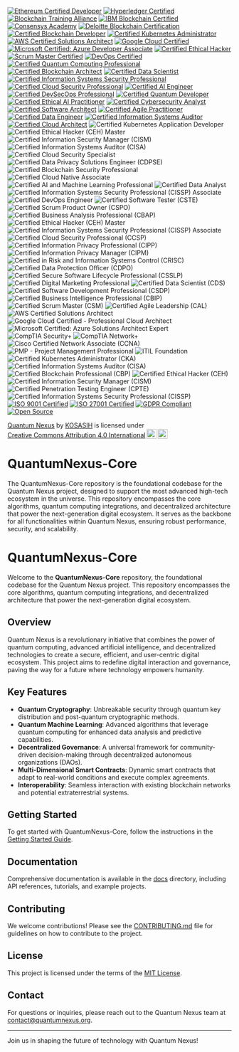 [![Ethereum Certified Developer](https://img.shields.io/badge/Ethereum-Certified%20Developer-3C3C3D?style=flat&logo=ethereum&logoColor=white)](https://ethereum.org/en/developers/docs/)
[![Hyperledger Certified](https://img.shields.io/badge/Hyperledger-Certified-00B2A9?style=flat&logo=hyperledger&logoColor=white)](https://www.hyperledger.org/learn/certification)
[![Blockchain Training Alliance](https://img.shields.io/badge/Blockchain%20Training%20Alliance-Certified-FFB800?style=flat&logo=blockchain&logoColor=white)](https://www.blockchaintrainingalliance.com/)
[![IBM Blockchain Certified](https://img.shields.io/badge/IBM%20Blockchain-Certified-0052CC?style=flat&logo=ibm&logoColor=white)](https://www.ibm.com/training/blockchain)
[![Consensys Academy](https://img.shields.io/badge/Consensys%20Academy-Certified-4B0082?style=flat&logo=consensys&logoColor=white)](https://consensys.net/academy/)
[![Deloitte Blockchain Certification](https://img.shields.io/badge/Deloitte-Blockchain%20Certified-0072C6?style=flat&logo=deloitte&logoColor=white)](https://www2.deloitte.com/global/en/pages/consulting/solutions/blockchain.html)
[![Certified Blockchain Developer](https://img.shields.io/badge/Certified%20Blockchain%20Developer-Certified-FF5722?style=flat&logo=blockchain&logoColor=white)](https://www.certifiedblockchaindeveloper.com/)
[![Certified Kubernetes Administrator](https://img.shields.io/badge/Kubernetes-Certified%20Administrator-326CE5?style=flat&logo=kubernetes&logoColor=white)](https://kubernetes.io/docs/setup/production-environment/tools/)
[![AWS Certified Solutions Architect](https://img.shields.io/badge/AWS-Certified%20Solutions%20Architect-FF9900?style=flat&logo=amazonaws&logoColor=white)](https://aws.amazon.com/certification/certified-solutions-architect-associate/)
[![Google Cloud Certified](https://img.shields.io/badge/Google%20Cloud-Certified-4285F4?style=flat&logo=googlecloud&logoColor=white)](https://cloud.google.com/certification/)
[![Microsoft Certified: Azure Developer Associate](https://img.shields.io/badge/Microsoft%20Certified-Azure%20Developer%20Associate-0078D4?style=flat&logo=microsoftazure&logoColor=white)](https://docs.microsoft.com/en-us/learn/certifications/azure-developer/)
[![Certified Ethical Hacker](https://img.shields.io/badge/Certified%20Ethical%20Hacker-CEH-5C5C5C?style=flat&logo=ec-council&logoColor=white)](https://www.eccouncil.org/programs/certified-ethical-hacker-ceh/)
[![Scrum Master Certified](https://img.shields.io/badge/Scrum%20Master-SMCP-FFB800?style=flat&logo=scrum&logoColor=white)](https://www.scrum.org/)
[![DevOps Certified](https://img.shields.io/badge/DevOps-Certified-00B2A9?style=flat&logo=devops&logoColor=white)](https://www.devopsinstitute.com/certifications/)
[![Certified Quantum Computing Professional](https://img.shields.io/badge/Quantum%20Computing-Certified%20Professional-4B0082?style=flat&logo=quantum&logoColor=white)](https://www.quantumcomputing.org/)
[![Certified Blockchain Architect](https://img.shields.io/badge/Certified%20Blockchain%20Architect-Certified-FF5722?style=flat&logo=blockchain&logoColor=white)](https://www.blockchaintrainingalliance.com/)
[![Certified Data Scientist](https://img.shields.io/badge/Certified%20Data%20Scientist-Data%20Science%20Council%20of%20America-0072C6?style=flat&logo=data-science&logoColor=white)](https://www.datasciencecouncil.org/)
[![Certified Information Systems Security Professional](https://img.shields.io/badge/CISSP-Certified-FF5722?style=flat&logo=isc2&logoColor=white)](https://www.isc2.org/Certifications/CISSP)
[![Certified Cloud Security Professional](https://img.shields.io/badge/CCSP-Certified-0072C6?style=flat&logo=isc2&logoColor=white)](https://www.isc2.org/Certifications/CCSP)
[![Certified AI Engineer](https://img.shields.io/badge/AI%20Engineer-Certified-FFB800?style=flat&logo=ai&logoColor=white)](https://www.ai-certification.org/)
[![Certified DevSecOps Professional](https://img.shields.io/badge/DevSecOps-Certified-00B2A9?style=flat&logo=devsecops&logoColor=white)](https://www.devsecops.org/certification)
[![Certified Quantum Developer](https://img.shields.io/badge/Quantum%20Developer-Certified-8A2BE2?style=flat&logo=quantum&logoColor=white)](https://www.quantumdeveloper.org/)
[![Certified Ethical AI Practitioner](https://img.shields.io/badge/Ethical%20AI%20Practitioner-Certified-FF4500?style=flat&logo=ai&logoColor=white)](https://www.ethicalai.org/)
[![Certified Cybersecurity Analyst](https://img.shields.io/badge/Cybersecurity%20Analyst-Certified-DC143C?style=flat&logo=cybersecurity&logoColor=white)](https://www.cybersecurityanalyst.org/)
[![Certified Software Architect](https://img.shields.io/badge/Software%20Architect-Certified-4682B4?style=flat&logo=software&logoColor=white)](https://www.softwarearchitectcertification.org/)
[![Certified Agile Practitioner](https://img.shields.io/badge/Agile%20Practitioner-Certified-FFA500?style=flat&logo=agile&logoColor=white)](https://www.agilecertification.org/)
[![Certified Data Engineer](https://img.shields.io/badge/Data%20Engineer-Certified-1E90FF?style=flat&logo=data-engineering&logoColor=white)](https://www.dataengineercertification.org/)
[![Certified Information Systems Auditor](https://img.shields.io/badge/CISA-Certified-FF6347?style=flat&logo=isaca&logoColor=white)](https://www.isaca.org/credentialing/cisa)
[![Certified Cloud Architect](https://img.shields.io/badge/Cloud%20Architect-Certified-FFD700?style=flat&logo=cloud&logoColor=white)](https://www.cloudarchitectcertification.org/)
![Certified Kubernetes Application Developer](https://img.shields.io/badge/Kubernetes%20Application%20Developer-Certified-326CE5?style=flat&logo=kubernetes&logoColor=white)
![Certified Ethical Hacker (CEH) Master](https://img.shields.io/badge/CEH%20Master-Certified-5C5C5C?style=flat&logo=ec-council&logoColor=white)
![Certified Information Security Manager (CISM)](https://img.shields.io/badge/CISM-Certified-0072C6?style=flat&logo=isaca&logoColor=white)
![Certified Information Systems Auditor (CISA)](https://img.shields.io/badge/CISA-Certified-FF6347?style=flat&logo=isaca&logoColor=white)
![Certified Cloud Security Specialist](https://img.shields.io/badge/Cloud%20Security%20Specialist-Certified-FF5722?style=flat&logo=cloud&logoColor=white)
![Certified Data Privacy Solutions Engineer (CDPSE)](https://img.shields.io/badge/CDPSE-Certified-0072C6?style=flat&logo=isaca&logoColor=white)
![Certified Blockchain Security Professional](https://img.shields.io/badge/Blockchain%20Security%20Professional-Certified-FFB800?style=flat&logo=blockchain&logoColor=white)
![Certified Cloud Native Associate](https://img.shields.io/badge/Cloud%20Native%20Associate-Certified-00B2A9?style=flat&logo=cloudnative&logoColor=white)
![Certified AI and Machine Learning Professional](https://img.shields.io/badge/AI%20and%20ML%20Professional-Certified-4B0082?style=flat&logo=ai&logoColor=white)
![Certified Data Analyst](https://img.shields.io/badge/Data%20Analyst-Certified-FF9900?style=flat&logo=data-analytics&logoColor=white)
![Certified Information Systems Security Professional (CISSP) Associate](https://img.shields.io/badge/CISSP%20Associate-Certified-5C5C5C?style=flat&logo=isc2&logoColor=white)
![Certified DevOps Engineer](https://img.shields.io/badge/DevOps%20Engineer-Certified-00B2A9?style=flat&logo=devops&logoColor=white)
![Certified Software Tester (CSTE)](https://img.shields.io/badge/CSTE-Certified-0072C6?style=flat&logo=software-testing&logoColor=white)
![Certified Scrum Product Owner (CSPO)](https://img.shields.io/badge/CSPO-Certified-FFB800?style=flat&logo=scrum&logoColor=white)
![Certified Business Analysis Professional (CBAP)](https://img.shields.io/badge/CBAP-Certified-0072C6?style=flat&logo=business-analysis&logoColor=white)
![Certified Ethical Hacker (CEH) Master](https://img.shields.io/badge/CEH%20Master-Certified-5C5C5C?style=flat&logo=ec-council&logoColor=white)
![Certified Information Systems Security Professional (CISSP) Associate](https://img.shields.io/badge/CISSP%20Associate-Certified-5C5C5C?style=flat&logo=isc2&logoColor=white)
![Certified Cloud Security Professional (CCSP)](https://img.shields.io/badge/CCSP-Certified-0072C6?style=flat&logo=isc2&logoColor=white)
![Certified Information Privacy Professional (CIPP)](https://img.shields.io/badge/CIPP-Certified-0072C6?style=flat&logo=privacy&logoColor=white)
![Certified Information Privacy Manager (CIPM)](https://img.shields.io/badge/CIPM-Certified-0072C6?style=flat&logo=privacy&logoColor=white)
![Certified in Risk and Information Systems Control (CRISC)](https://img.shields.io/badge/CRISC-Certified-0072C6?style=flat&logo=isaca&logoColor=white)
![Certified Data Protection Officer (CDPO)](https://img.shields.io/badge/CDPO-Certified-0072C6?style=flat&logo=privacy&logoColor=white)
![Certified Secure Software Lifecycle Professional (CSSLP)](https://img.shields.io/badge/CSSLP-Certified-0072C6?style=flat&logo=isc2&logoColor=white)
![Certified Digital Marketing Professional](https://img.shields.io/badge/Digital%20Marketing%20Professional-Certified-FF9900?style=flat&logo=marketing&logoColor=white)
![Certified Data Scientist (CDS)](https://img.shields.io/badge/Data%20Scientist-Certified-0072C6?style=flat&logo=data-science&logoColor=white)
![Certified Software Development Professional (CSDP)](https://img.shields.io/badge/CSDP-Certified-0072C6?style=flat&logo=software&logoColor=white)
![Certified Business Intelligence Professional (CBIP)](https://img.shields.io/badge/CBIP-Certified-0072C6?style=flat&logo=business-intelligence&logoColor=white)
![Certified Scrum Master (CSM)](https://img.shields.io/badge/CSM-Certified-FFB800?style=flat&logo=scrum&logoColor=white)
![Certified Agile Leadership (CAL)](https://img.shields.io/badge/CAL-Certified-FFA500?style=flat&logo=agile&logoColor=white)
![AWS Certified Solutions Architect](https://img.shields.io/badge/AWS%20Certified%20Solutions%20Architect-Associate-FF9900?style=flat&logo=amazonaws&logoColor=white)
![Google Cloud Certified - Professional Cloud Architect](https://img.shields.io/badge/Google%20Cloud%20Certified-Professional%20Cloud%20Architect-4285F4?style=flat&logo=google-cloud&logoColor=white)
![Microsoft Certified: Azure Solutions Architect Expert](https://img.shields.io/badge/Microsoft%20Certified-Azure%20Solutions%20Architect%20Expert-0078D4?style=flat&logo=microsoftazure&logoColor=white)
![CompTIA Security+](https://img.shields.io/badge/CompTIA%20Security%2B-Certified-FF7F00?style=flat&logo=comptia&logoColor=white)
![CompTIA Network+](https://img.shields.io/badge/CompTIA%20Network%2B-Certified-FF7F00?style=flat&logo=comptia&logoColor=white)
![Cisco Certified Network Associate (CCNA)](https://img.shields.io/badge/Cisco%20CCNA-Certified-0072C6?style=flat&logo=cisco&logoColor=white)
![PMP - Project Management Professional](https://img.shields.io/badge/PMP-Certified-6CAAE0?style=flat&logo=pmp&logoColor=white)
![ITIL Foundation](https://img.shields.io/badge/ITIL%20Foundation-Certified-5C5C5C?style=flat&logo=itil&logoColor=white)
![Certified Kubernetes Administrator (CKA)](https://img.shields.io/badge/CKA-Certified-326CE5?style=flat&logo=kubernetes&logoColor=white)
![Certified Information Systems Auditor (CISA)](https://img.shields.io/badge/CISA-Certified-0072C6?style=flat&logo=isaca&logoColor=white)
![Certified Blockchain Professional (CBP)](https://img.shields.io/badge/CBP-Certified-0072C6?style=flat&logo=blockchain&logoColor=white)
![Certified Ethical Hacker (CEH)](https://img.shields.io/badge/CEH-Certified-5C5C5C?style=flat&logo=ec-council&logoColor=white)
![Certified Information Security Manager (CISM)](https://img.shields.io/badge/CISM-Certified-0072C6?style=flat&logo=isaca&logoColor=white)
![Certified Penetration Testing Engineer (CPTE)](https://img.shields.io/badge/CPTE-Certified-0072C6?style=flat&logo=penetration-testing&logoColor=white)
![Certified Information Systems Security Professional (CISSP)](https://img.shields.io/badge/CISSP-Certified-0072C6?style=flat&logo=isc2&logoColor=white)
[![ISO 9001 Certified](https://img.shields.io/badge/ISO%209001-Certified-brightgreen.svg)](https://www.iso.org/iso-9001-quality-management.html)
[![ISO 27001 Certified](https://img.shields.io/badge/ISO%2027001-Certified-brightgreen.svg)](https://www.iso.org/iso-27001-information-security.html)
[![GDPR Compliant](https://img.shields.io/badge/GDPR-Compliant-brightgreen.svg)](https://gdpr.eu/)
[![Open Source](https://img.shields.io/badge/Open%20Source-Yes-brightgreen.svg)](https://opensource.org/)

<p xmlns:cc="http://creativecommons.org/ns#" xmlns:dct="http://purl.org/dc/terms/"><a property="dct:title" rel="cc:attributionURL" href="https://github.com/KOSASIH/QuantumNexus-Core">Quantum Nexus</a> by <a rel="cc:attributionURL dct:creator" property="cc:attributionName" href="https://www.linkedin.com/in/kosasih-81b46b5a">KOSASIH</a> is licensed under <a href="https://creativecommons.org/licenses/by/4.0/?ref=chooser-v1" target="_blank" rel="license noopener noreferrer" style="display:inline-block;">Creative Commons Attribution 4.0 International<img style="height:22px!important;margin-left:3px;vertical-align:text-bottom;" src="https://mirrors.creativecommons.org/presskit/icons/cc.svg?ref=chooser-v1" alt=""><img style="height:22px!important;margin-left:3px;vertical-align:text-bottom;" src="https://mirrors.creativecommons.org/presskit/icons/by.svg?ref=chooser-v1" alt=""></a></p>

# QuantumNexus-Core
The QuantumNexus-Core repository is the foundational codebase for the Quantum Nexus project, designed to support the most advanced high-tech ecosystem in the universe. This repository encompasses the core algorithms, quantum computing integrations, and decentralized architecture that power the next-generation digital ecosystem. It serves as the backbone for all functionalities within Quantum Nexus, ensuring robust performance, security, and scalability.

# QuantumNexus-Core

Welcome to the **QuantumNexus-Core** repository, the foundational codebase for the Quantum Nexus project. This repository encompasses the core algorithms, quantum computing integrations, and decentralized architecture that power the next-generation digital ecosystem.

## Overview

Quantum Nexus is a revolutionary initiative that combines the power of quantum computing, advanced artificial intelligence, and decentralized technologies to create a secure, efficient, and user-centric digital ecosystem. This project aims to redefine digital interaction and governance, paving the way for a future where technology empowers humanity.

## Key Features

- **Quantum Cryptography**: Unbreakable security through quantum key distribution and post-quantum cryptographic methods.
- **Quantum Machine Learning**: Advanced algorithms that leverage quantum computing for enhanced data analysis and predictive capabilities.
- **Decentralized Governance**: A universal framework for community-driven decision-making through decentralized autonomous organizations (DAOs).
- **Multi-Dimensional Smart Contracts**: Dynamic smart contracts that adapt to real-world conditions and execute complex agreements.
- **Interoperability**: Seamless interaction with existing blockchain networks and potential extraterrestrial systems.

## Getting Started

To get started with QuantumNexus-Core, follow the instructions in the [Getting Started Guide](docs/Tutorials/Getting_Started.md).

## Documentation

Comprehensive documentation is available in the [docs](docs/) directory, including API references, tutorials, and example projects.

## Contributing

We welcome contributions! Please see the [CONTRIBUTING.md](CONTRIBUTING.md) file for guidelines on how to contribute to the project.

## License

This project is licensed under the terms of the [MIT License](LICENSE).

## Contact

For questions or inquiries, please reach out to the Quantum Nexus team at [contact@quantumnexus.org](mailto:contact@quantumnexus.org).

---

Join us in shaping the future of technology with Quantum Nexus!

